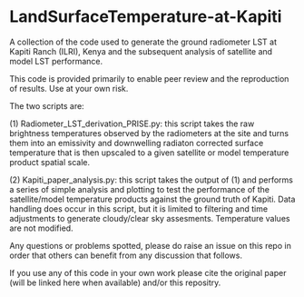 # LandSurfaceTemperature-at-Kapiti
A collection of the code used to generate the ground radiometer LST at Kapiti Ranch (ILRI), Kenya and the subsequent analysis of satellite and model LST performance.

This code is provided primarily to enable peer review and the reproduction of results. Use at your own risk.

The two scripts are:

(1) Radiometer_LST_derivation_PRISE.py: this script takes the raw brightness temperatures observed by the radiometers at the site and turns them into an emissivity and downwelling radiaton corrected surface temperature that is then upscaled to a given satellite or model temperature product spatial scale. 

(2) Kapiti_paper_analysis.py: this script takes the output of (1) and performs a series of simple analysis and plotting to test the performance of the satellite/model temperature products against the ground truth of Kapiti. Data handling does occur in this script, but it is limited to filtering and time adjustments to generate cloudy/clear sky assesments. Temperature values are not modified.

Any questions or problems spotted, please do raise an issue on this repo in order that others can benefit from any discussion that follows.

If you use any of this code in your own work please cite the original paper (will be linked here when available) and/or this repositry.
